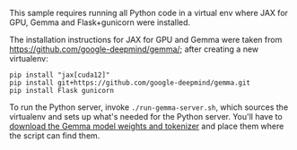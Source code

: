 This sample requires running all Python code in a virtual env where JAX for GPU,
Gemma and Flask+gunicorn were installed.

The installation instructions for JAX for GPU and Gemma were taken from
https://github.com/google-deepmind/gemma/; after creating a new virtualenv:

    pip install "jax[cuda12]"
    pip install git+https://github.com/google-deepmind/gemma.git
    pip install Flask gunicorn

To run the Python server, invoke `./run-gemma-server.sh`, which sources the
virtualenv and sets up what's needed for the Python server. You'll have to
[download the Gemma model weights and tokenizer](https://github.com/google-deepmind/gemma/?tab=readme-ov-file#downloading-the-models) and
place them where the script can find them.


